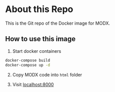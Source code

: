 # About this Repo

This is the Git repo of the Docker image for MODX.

## How to use this image

1. Start docker containers
```sh
docker-compose build
docker-compose up -d
```

2. Copy MODX code into `html` folder

3. Visit [localhost:8000](http://localhost:8000)
